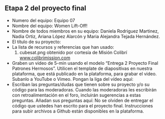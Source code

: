 ## Etapa 2 del proyecto final

- Numero del equipo: Equipo 07
- Nombre del equipo: Women Lift-Off!
- Nombre de todos miembros en su equipo: Daniela Rodriguez Martinez, Nadia Ortiz, Ariana López Alarcón y Maria Alejandra Tejada Hernández.
- El título de su proyecto:
- La lista de recursos y referencias que han usado:
   1) cubesat.png obtenido por cortesía de Misión Colibrí www.colibrimission.com
- Graben un video de 5-min usando el modelo “Entrega 2 Proyecto Final Patrones Hermosos”. Utilicen el template de diapositivas en nuestra plataforma, que está publicado en la plataforma, para grabar el video. Subanlo a YouTube o Vimeo. Pongan la liga del vídeo aquí: 
- Escriban las preguntas/dudas que tienen sobre su proyecto y/o su código para las moderadoras. Cuando las moderadoras les escribirán con retroalimentación en el foro, incluirán sugerencias a estas preguntas. Añadan sus preguntas aquí:
No se olviden de entregar el código que ustedes han escrito para el proyecto final. Instrucciones para subir archivos a Github están disponibles en la plataforma.
